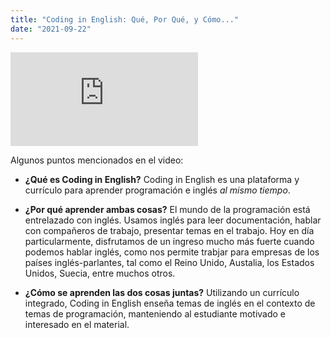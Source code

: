 ```yaml
---
title: "Coding in English: Qué, Por Qué, y Cómo..."
date: "2021-09-22"
---
```


<div class="iframe-container"><iframe class="responsive-iframe" src="https://www.youtube.com/embed/qwaAPzxA_PI" title="YouTube video player" frameborder="0" allow="accelerometer; autoplay; clipboard-write; encrypted-media; gyroscope; picture-in-picture" allowfullscreen></iframe></div>

Algunos puntos mencionados en el video:

- **¿Qué es Coding in English?** Coding in English es una plataforma y currículo para aprender programación e inglés *al mismo tiempo*.

- **¿Por qué aprender ambas cosas?** El mundo de la programación está entrelazado con inglés. Usamos inglés para leer documentación, hablar con compañeros de trabajo, presentar temas en el trabajo. Hoy en día particularmente, disfrutamos de un ingreso mucho más fuerte cuando podemos hablar inglés, como nos permite trabjar para empresas de los países inglés-parlantes, tal como el Reino Unido, Austalia, los Estados Unidos, Suecia, entre muchos otros.

- **¿Cómo se aprenden las dos cosas juntas?** Utilizando un currículo integrado, Coding in English enseña temas de inglés en el contexto de temas de programación, manteniendo al estudiante motivado e interesado en el material.